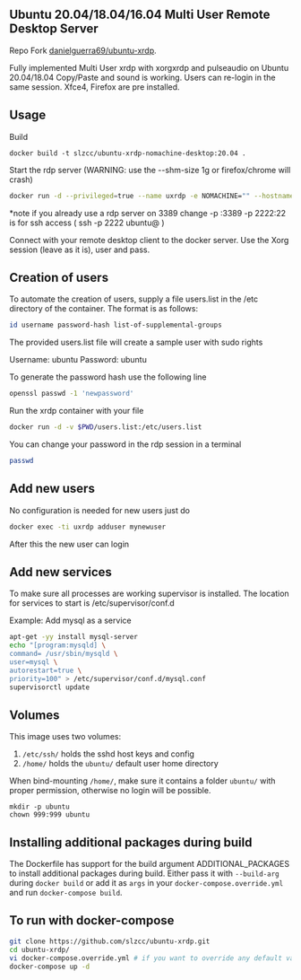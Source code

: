 ## Ubuntu 20.04/18.04/16.04  Multi User Remote Desktop Server

Repo Fork [danielguerra69/ubuntu-xrdp](https://github.com/danielguerra69/ubuntu-xrdp).

Fully implemented Multi User xrdp
with xorgxrdp and pulseaudio
on Ubuntu 20.04/18.04
Copy/Paste and sound is working.
Users can re-login in the same session.
Xfce4, Firefox are pre installed.


## Usage

Build
```
docker build -t slzcc/ubuntu-xrdp-nomachine-desktop:20.04 .
```

Start the rdp server
(WARNING: use the --shm-size 1g or firefox/chrome will crash)

```bash
docker run -d --privileged=true --name uxrdp -e NOMACHINE="" --hostname terminalserver --shm-size 1g -p 3389:3389 -p 2222:22 -p 4000:4000 slzcc/ubuntu-xrdp-nomachine-desktop:20.04
```
*note if you already use a rdp server on 3389 change -p <my-port>:3389
	  -p 2222:22 is for ssh access ( ssh -p 2222 ubuntu@<docker-ip> )

Connect with your remote desktop client to the docker server.
Use the Xorg session (leave as it is), user and pass.

## Creation of users

To automate the creation of users, supply a file users.list in the /etc directory of the container.
The format is as follows:

```bash
id username password-hash list-of-supplemental-groups
```

The provided users.list file will create a sample user with sudo rights

Username: ubuntu
Password: ubuntu

To generate the password hash use the following line

```bash
openssl passwd -1 'newpassword'
```

Run the xrdp container with your file

```bash
docker run -d -v $PWD/users.list:/etc/users.list
```

You can change your password in the rdp session in a terminal

```bash
passwd
```

## Add new users

No configuration is needed for new users just do

```bash
docker exec -ti uxrdp adduser mynewuser
```

After this the new user can login

## Add new services

To make sure all processes are working supervisor is installed.
The location for services to start is /etc/supervisor/conf.d

Example: Add mysql as a service

```bash
apt-get -yy install mysql-server
echo "[program:mysqld] \
command= /usr/sbin/mysqld \
user=mysql \
autorestart=true \
priority=100" > /etc/supervisor/conf.d/mysql.conf
supervisorctl update
```

## Volumes
This image uses two volumes:
1. `/etc/ssh/` holds the sshd host keys and config
2. `/home/` holds the `ubuntu/` default user home directory

When bind-mounting `/home/`, make sure it contains a folder `ubuntu/` with proper permission, otherwise no login will be possible.

```
mkdir -p ubuntu
chown 999:999 ubuntu
```

## Installing additional packages during build

The Dockerfile has support for the build argument ADDITIONAL_PACKAGES to install additional packages during build. Either pass it with `--build-arg` during `docker build` or add it 
as `args` in your `docker-compose.override.yml` and run `docker-compose build`.

## To run with docker-compose

```bash
git clone https://github.com/slzcc/ubuntu-xrdp.git
cd ubuntu-xrdp/
vi docker-compose.override.yml # if you want to override any default value
docker-compose up -d
```
